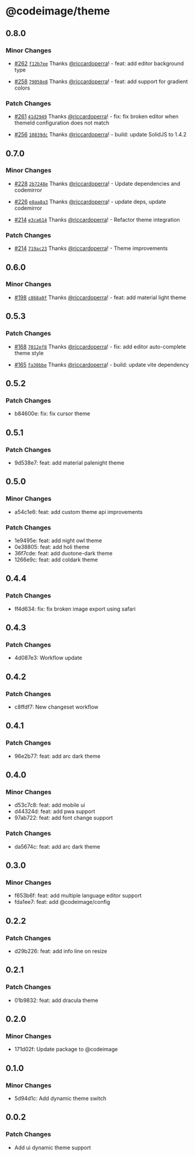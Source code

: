# @codeimage/theme

## 0.8.0

### Minor Changes

- [#262](https://github.com/riccardoperra/codeimage/pull/262) [`f12b7ee`](https://github.com/riccardoperra/codeimage/commit/f12b7eeeb2dcc11d1856a64617381847b4cf6868) Thanks [@riccardoperra](https://github.com/riccardoperra)! - feat: add editor background type

* [#258](https://github.com/riccardoperra/codeimage/pull/258) [`79058e8`](https://github.com/riccardoperra/codeimage/commit/79058e84bfbe627430cdd79939d19ae7322244b6) Thanks [@riccardoperra](https://github.com/riccardoperra)! - feat: add support for gradient colors

### Patch Changes

- [#261](https://github.com/riccardoperra/codeimage/pull/261) [`41d2949`](https://github.com/riccardoperra/codeimage/commit/41d294914fb0ec241476fdaf62aa8ae3dfd5f408) Thanks [@riccardoperra](https://github.com/riccardoperra)! - fix: fix broken editor when themeId configuration does not match

* [#256](https://github.com/riccardoperra/codeimage/pull/256) [`10839dc`](https://github.com/riccardoperra/codeimage/commit/10839dc41edc22ca81002083c34d5150f705df3e) Thanks [@riccardoperra](https://github.com/riccardoperra)! - build: update SolidJS to 1.4.2

## 0.7.0

### Minor Changes

- [#228](https://github.com/riccardoperra/codeimage/pull/228) [`2b7248e`](https://github.com/riccardoperra/codeimage/commit/2b7248e9ba080dec9de44f954a56d7f560dfd899) Thanks [@riccardoperra](https://github.com/riccardoperra)! - Update dependencies and codemirror

* [#226](https://github.com/riccardoperra/codeimage/pull/226) [`e8aa8a3`](https://github.com/riccardoperra/codeimage/commit/e8aa8a3a2dd10e024991a42a9c858c665092d1e7) Thanks [@riccardoperra](https://github.com/riccardoperra)! - update deps, update codemirror

- [#214](https://github.com/riccardoperra/codeimage/pull/214) [`e3ca614`](https://github.com/riccardoperra/codeimage/commit/e3ca6148a66cee7919d8a34311cf5033480e692e) Thanks [@riccardoperra](https://github.com/riccardoperra)! - Refactor theme integration

### Patch Changes

- [#214](https://github.com/riccardoperra/codeimage/pull/214) [`719ac23`](https://github.com/riccardoperra/codeimage/commit/719ac23d91f93e11fe522633206787b56f8ef073) Thanks [@riccardoperra](https://github.com/riccardoperra)! - Theme improvements

## 0.6.0

### Minor Changes

- [#198](https://github.com/riccardoperra/codeimage/pull/198) [`c868a0f`](https://github.com/riccardoperra/codeimage/commit/c868a0fe5a0590454067675ff93dd6d958404066) Thanks [@riccardoperra](https://github.com/riccardoperra)! - feat: add material light theme

## 0.5.3

### Patch Changes

- [#168](https://github.com/riccardoperra/codeimage/pull/168) [`7012ef8`](https://github.com/riccardoperra/codeimage/commit/7012ef8db63c6ae956c79bb09d652f474f6f4ee7) Thanks [@riccardoperra](https://github.com/riccardoperra)! - fix: add editor auto-complete theme style

* [#165](https://github.com/riccardoperra/codeimage/pull/165) [`fa30bbe`](https://github.com/riccardoperra/codeimage/commit/fa30bbeaf83ab528973cbb23db97113b61a3f87e) Thanks [@riccardoperra](https://github.com/riccardoperra)! - build: update vite dependency

## 0.5.2

### Patch Changes

- b84600e: fix: fix cursor theme

## 0.5.1

### Patch Changes

- 9d538e7: feat: add material palenight theme

## 0.5.0

### Minor Changes

- a54c1e6: feat: add custom theme api improvements

### Patch Changes

- 1e9495e: feat: add night owl theme
- 0e38805: feat: add holi theme
- 36f7cde: feat: add duotone-dark theme
- 1266e9c: feat: add coldark theme

## 0.4.4

### Patch Changes

- ff4d634: fix: fix broken image export using safari

## 0.4.3

### Patch Changes

- 4d087e3: Workflow update

## 0.4.2

### Patch Changes

- c8ffdf7: New changeset workflow

## 0.4.1

### Patch Changes

- 96e2b77: feat: add arc dark theme

## 0.4.0

### Minor Changes

- d53c7c8: feat: add mobile ui
- d44324d: feat: add pwa support
- 97ab722: feat: add font change support

### Patch Changes

- da5674c: feat: add arc dark theme

## 0.3.0

### Minor Changes

- f653b6f: feat: add multiple language editor support
- fda1ee7: feat: add @codeimage/config

## 0.2.2

### Patch Changes

- d29b226: feat: add info line on resize

## 0.2.1

### Patch Changes

- 01b9832: feat: add dracula theme

## 0.2.0

### Minor Changes

- 171d02f: Update package to @codeimage

## 0.1.0

### Minor Changes

- 5d94d1c: Add dynamic theme switch

## 0.0.2

### Patch Changes

- Add ui dynamic theme support
